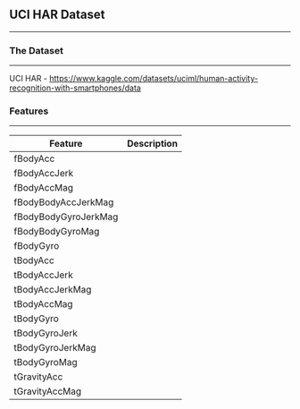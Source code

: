 ## UCI HAR Dataset
---

### The Dataset 
---

UCI HAR - https://www.kaggle.com/datasets/uciml/human-activity-recognition-with-smartphones/data

### Features
---


| Feature | Description |
| ----------  | -------- | 
| fBodyAcc | |
| fBodyAccJerk | |
| fBodyAccMag | |
| fBodyBodyAccJerkMag | |
| fBodyBodyGyroJerkMag | |
| fBodyBodyGyroMag | |
| fBodyGyro | |
| tBodyAcc | |
| tBodyAccJerk | |
| tBodyAccJerkMag | |
| tBodyAccMag | |
| tBodyGyro | |
| tBodyGyroJerk | |
| tBodyGyroJerkMag | |
| tBodyGyroMag | |
| tGravityAcc | |
| tGravityAccMag | |




